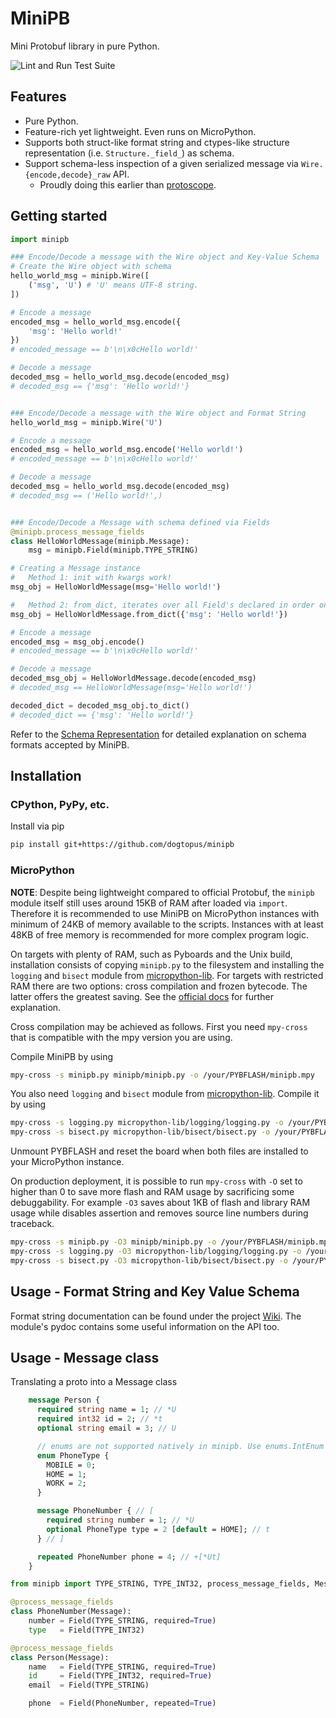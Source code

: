 # MiniPB

Mini Protobuf library in pure Python.

![Lint and Run Test Suite](https://github.com/dogtopus/minipb/workflows/Lint%20and%20Run%20Test%20Suite/badge.svg)

## Features

- Pure Python.
- Feature-rich yet lightweight. Even runs on MicroPython.
- Supports both struct-like format string and ctypes-like structure representation (i.e. `Structure._field_`) as schema.
- Support schema-less inspection of a given serialized message via `Wire.{encode,decode}_raw` API.
  - Proudly doing this earlier than [protoscope](https://github.com/protocolbuffers/protoscope).

## Getting started

```python
import minipb

### Encode/Decode a message with the Wire object and Key-Value Schema
# Create the Wire object with schema
hello_world_msg = minipb.Wire([
    ('msg', 'U') # 'U' means UTF-8 string.
])

# Encode a message
encoded_msg = hello_world_msg.encode({
    'msg': 'Hello world!'
})
# encoded_message == b'\n\x0cHello world!'

# Decode a message
decoded_msg = hello_world_msg.decode(encoded_msg)
# decoded_msg == {'msg': 'Hello world!'}


### Encode/Decode a message with the Wire object and Format String
hello_world_msg = minipb.Wire('U')

# Encode a message
encoded_msg = hello_world_msg.encode('Hello world!')
# encoded_message == b'\n\x0cHello world!'

# Decode a message
decoded_msg = hello_world_msg.decode(encoded_msg)
# decoded_msg == ('Hello world!',)


### Encode/Decode a Message with schema defined via Fields
@minipb.process_message_fields
class HelloWorldMessage(minipb.Message):
    msg = minipb.Field(minipb.TYPE_STRING)

# Creating a Message instance
#   Method 1: init with kwargs work!
msg_obj = HelloWorldMessage(msg='Hello world!')

#   Method 2: from_dict, iterates over all Field's declared in order on the class
msg_obj = HelloWorldMessage.from_dict({'msg': 'Hello world!'})

# Encode a message
encoded_msg = msg_obj.encode()
# encoded_message == b'\n\x0cHello world!'

# Decode a message
decoded_msg_obj = HelloWorldMessage.decode(encoded_msg)
# decoded_msg == HelloWorldMessage(msg='Hello world!')

decoded_dict = decoded_msg_obj.to_dict()
# decoded_dict == {'msg': 'Hello world!'}

```

Refer to the [Schema Representation][schema] for detailed explanation on schema formats accepted by MiniPB.

## Installation

### CPython, PyPy, etc.

Install via pip

```sh
pip install git+https://github.com/dogtopus/minipb
```

### MicroPython

**NOTE**: Despite being lightweight compared to official Protobuf, the `minipb` module itself still uses around 15KB of RAM after loaded via `import`. Therefore it is recommended to use MiniPB on MicroPython instances with minimum of 24KB of memory available to the scripts. Instances with at least 48KB of free memory is recommended for more complex program logic.

On targets with plenty of RAM, such as Pyboards and the Unix build, installation consists of copying `minipb.py` to the filesystem and installing the `logging` and `bisect` module from [micropython-lib][mpylib]. For targets with restricted RAM there are two options: cross compilation and frozen bytecode. The latter offers the greatest saving. See the [official docs][mpydoc] for further explanation.

Cross compilation may be achieved as follows. First you need `mpy-cross` that is compatible with the mpy version you are using.

Compile MiniPB by using

```sh
mpy-cross -s minipb.py minipb/minipb.py -o /your/PYBFLASH/minipb.mpy
```

You also need `logging` and `bisect` module from [micropython-lib][mpylib]. Compile it by using

```sh
mpy-cross -s logging.py micropython-lib/logging/logging.py -o /your/PYBFLASH/logging.mpy
mpy-cross -s bisect.py micropython-lib/bisect/bisect.py -o /your/PYBFLASH/bisect.mpy
```

Unmount PYBFLASH and reset the board when both files are installed to your MicroPython instance.

On production deployment, it is possible to run `mpy-cross` with `-O` set to higher than 0 to save more flash and RAM usage by sacrificing some debuggability. For example `-O3` saves about 1KB of flash and library RAM usage while disables assertion and removes source line numbers during traceback.

```sh
mpy-cross -s minipb.py -O3 minipb/minipb.py -o /your/PYBFLASH/minipb.mpy
mpy-cross -s logging.py -O3 micropython-lib/logging/logging.py -o /your/PYBFLASH/logging.mpy
mpy-cross -s bisect.py -O3 micropython-lib/bisect/bisect.py -o /your/PYBFLASH/bisect.mpy
```

## Usage - Format String and Key Value Schema

Format string documentation can be found under the project [Wiki][wiki]. The module's pydoc contains some useful information on the API too.

[mpylib]: https://github.com/micropython/micropython-lib
[wiki]: https://github.com/dogtopus/minipb/wiki
[schema]: https://github.com/dogtopus/minipb/wiki/Schema-Representations
[mpydoc]: http://docs.micropython.org/en/latest/reference/packages.html

## Usage - Message class
Translating a proto into a Message class
```protobuf
    message Person {
      required string name = 1; // *U
      required int32 id = 2; // *t
      optional string email = 3; // U

      // enums are not supported natively in minipb. Use enums.IntEnum with a int field instead.
      enum PhoneType {
        MOBILE = 0;
        HOME = 1;
        WORK = 2;
      }

      message PhoneNumber { // [
        required string number = 1; // *U
        optional PhoneType type = 2 [default = HOME]; // t
      } // ]

      repeated PhoneNumber phone = 4; // +[*Ut]
    }
```

```python
from minipb import TYPE_STRING, TYPE_INT32, process_message_fields, Message, Field

@process_message_fields
class PhoneNumber(Message):
    number = Field(TYPE_STRING, required=True)
    type   = Field(TYPE_INT32)

@process_message_fields
class Person(Message):
    name   = Field(TYPE_STRING, required=True)
    id     = Field(TYPE_INT32, required=True)
    email  = Field(TYPE_STRING)

    phone  = Field(PhoneNumber, repeated=True)
```
